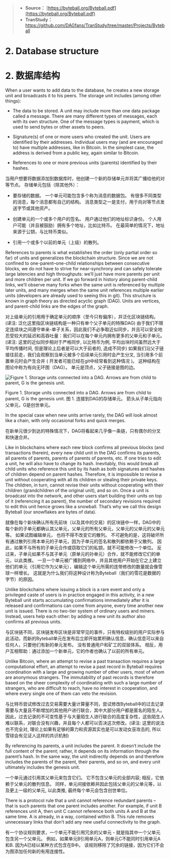 >* **Source：** [https://byteball.org/Byteball.pdf](https://byteball.org/Byteball.pdf)  
>* **TranStudy：** [https://github.com/DAGfans/TranStudy/tree/master/Projects/Byteball
](https://github.com/DAGfans/TranStudy/tree/master/Projects/Byteball)

# 2. Database structure
# 2. 数据库结构

When a user wants to add data to the database, he creates a new storage unit and broadcasts it to his peers. 
The storage unit includes (among other things):

* The data to be stored. A unit may include more than one data package called a message. There are many different types of messages, each with its own structure. One of the message types is payment, which is used to send bytes or other assets to peers.

* Signature(s) of one or more users who created the unit. Users are identified by their addresses. Individual users may (and are encouraged to) have multiple addresses, like in Bitcoin. In the simplest case, the address is derived from a public key, again similar to Bitcoin.

* References to one or more previous units (parents) identified by their hashes.

当用户想要将数据添加到数据库时，他创建一个新的存储单元并将其广播给他的对等节点。 
存储单元包括（除其他外）：

* 要存储的数据。 一个单元可能包含多个称为消息的数据包。 有很多不同类型的消息，每个消息都有自己的结构。 消息类型之一是支付，用于向对等节点发送字节或其他资产。

* 创建单元的一个或多个用户的签名。 用户通过他们的地址标识身份。 个人用户可能（并且被鼓励）拥有多个地址，比如比特币。 在最简单的情况下，地址来源于公钥，与比特币类似。

* 引用一个或多个以前的单元（上级）的散列。



References to parents is what establishes the order (only partial order so far) of units and generalizes the blockchain structure. 
Since we are not confined to one-parent–one-child relationships between consecutive blocks, we do not have to strive for near-synchrony and can safely tolerate large latencies and high throughputs: we’ll just have more parents per unit and more children per unit. 
If we go forward in history along parent-child links, we’ll observe many forks when the same unit is referenced by multiple later units, and many merges when the same unit references multiple earlier units (developers are already used to seeing this in git). 
This structure is known in graph theory as directed acyclic graph (DAG). 
Units are vertices, and parent-child links are the edges of the graph.

对上级单元的引用用于确定单元的顺序（至今只有偏序），并泛化区块链结构。 (译注: 泛化这里指区块链结构是一种只有单个父子单元的特殊DAG)
由于我们不限定连续块之间遵守单亲-单子关系，因此我们不必争取近似同步，并且可以安全地忍受较大的延迟和高吞吐量：我们可以在每个单元内拥有更多的父单元和子单元。 (译注: 这里的近似同步相对于严格同步, 以比特币为例, 平均出块时间虽然远大于平均传播时间, 但是理论上后者是可以大于前者的, 造成不同步)
如果我们沿父子链接往前走，我们会观察到当单元被多个后续单元引用时会产生分叉, 当引用多个前置单元时会产生合并 ( 开发者可能已经在git中经常看到这种情况 )。 
这种结构在图论中称为有向无环图（DAG）。 
单元是顶点，父子链接是图的边。

![Figure 1. Storage units connected into a DAG. Arrows are from child to parent, G is the genesis unit.](https://user-images.githubusercontent.com/22833166/39611663-fd2cb7d6-4f8b-11e8-99e6-983dec901ae3.png)

Figure 1. Storage units connected into a DAG. Arrows are from child to parent, G is the genesis unit.
图 1. 连接到DAG的存储单元。 箭头从子单元指向父单元，G是创世单元。


In the special case when new units arrive rarely, the DAG will look almost like a chain, with only occasional forks and quick merges.

在新单元很少到达的特殊情况下，DAG将看起来几乎像一条链，只有偶尔的分叉和快速合并。

Like in blockchains where each new block confirms all previous blocks (and transactions therein), every new child unit in the DAG confirms its parents, all parents of parents, parents of parents of parents, etc. 
If one tries to edit a unit, he will also have to change its hash. 
Inevitably, this would break all child units who reference this unit by its hash as both signatures and hashes of children depend on parent hashes. 
Therefore, it is impossible to revise a unit without cooperating with all its children or stealing their private keys. The children, in turn, cannot revise their units without cooperating with their children (grandchildren of the original unit), and so on. 
Once a unit is broadcast into the network, and other users start building their units on top of it (referencing it as parent), the number of secondary revisions required to edit this unit hence grows like a snowball. 
That’s why we call this design Byteball (our snowflakes are bytes of data).

就像在每个新块确认所有先前块（以及其中的交易）的区块链中一样，DAG中的每个新的子单元都确认其父单元，父单元的所有父单元，父单元的父单元的父单元等。
如果试图编辑单元， 也将不得不改变它的散列。 
不可避免的是，这将破坏所有通过散列引用本单元的子单元，因为子单元的签名和散列都依赖于父散列。 
因此，如果不与所有的子单元合作或窃取它们的私钥，就不可能修改一个单位。 
反过来，子单元如果不与其子单元（原单元的孙单元）合作，就不能修改它们的单元，以此类推。 
一旦一个单元被广播到网络中，并且其他用户开始在它之上建立他们的单元（引用它作为父单元），编辑这个单元所需的连带修改的数量就会像雪球一样增长。 
这就是为什么我们将这种设计称为Byteball（我们的雪花是数据的字节）的原因。

Unlike blockchains where issuing a block is a rare event and only a privileged caste of users is in practice engaged in this activity, in a new Byteball unit starts accumulating confirmations immediately after it is released and confirmations can come from anyone, every time another new unit is issued. 
There is no two-tier system of ordinary users and miners. 
Instead, users help each other: by adding a new unit its author also confirms all previous units.

与区块链不同，区块链发布区块是非常罕见的事件，只有特权级别的用户实际参与此活动，而新的Byteball单元在发布后立即开始累积确认信息，确认信息可以来自任何人，只要他们有新的单元发布。 
没有普通用户和矿工的双层体系。 
相反，用户互相帮助：通过添加一个新单元，它的作者也确认了以前的所有单元。

Unlike Bitcoin, where an attempt to revise a past transaction requires a large computational effort, an attempt to revise a past record in Byteball requires coordination with a large and growing number of other users, most of whom are anonymous strangers. 
The immutability of past records is therefore based on the sheer complexity of coordinating with such a large number of strangers, who are difficult to reach, have no interest in cooperation, and where every single one of them can veto the revision.

与比特币尝试修改过去交易需要大量计算量不同，尝试修改Byteball中的过去记录需要与大量且不断增加的其他用户进行联合，其中大部分用户都是匿名的陌生人。 
因此，过去记录的不可变性基于与大量陌生人进行联合的高度复杂性，这些陌生人难以联系，对联合没有兴趣，并且每个人都可以否决这次修改。(译注: 这里的说法也不完全对, 理论上如果有足够的算力和资源其实也是可以发动女巫攻击的, 所以雪球会有见证人这样的共识机制)

By referencing its parents, a unit includes the parent. 
It doesn’t include the full content of the parent; rather, it depends on its information through the parent’s hash. 
In the same way, the unit indirectly depends on and therefore includes the parents of the parent, their parents, and so on, and every unit ultimately includes the genesis unit.

一个单元通过引用其父单元来包含它们。 
它不包含父单元的全部内容; 相反，它依赖于父单元的散列信息。 
同样，单元间接依赖并因此包括父单元的父单元等，以及更上一级的父单元, 以此类推, 最终每个单元会包含创世单位。

There is a protocol rule that a unit cannot reference redundant parents – that is such parents that one parent includes another. 
For example, if unit B references unit A, then unit C cannot reference both units A and B at the same time. 
A is already, in a way, contained within B. 
This rule removes unnecessary links that don’t add any new useful connectivity to the graph.

有一个协议规则要求，一个单元不能引用冗余的父单元 - 就是指其中一个父单元包含另一个父单元。 
例如，如果单元B引用单元A，则单元C不能同时引用单元A和B. 
因为A已经以某种方式包含在B中。
该规则移除了冗余的链接，因为它们不会为图添加任何新的有用连接性。
